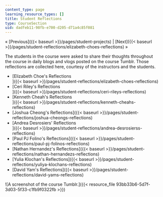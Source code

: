 ```yaml
---
content_type: page
learning_resource_types: []
title: Student Reflections
type: CourseSection
uid: dadfeb11-98fb-e700-d205-d71a4c85f081
---
```


« [Previous]({{< baseurl >}}/pages/student-projects) | [Next]({{< baseurl >}}/pages/student-reflections/elizabeth-choes-reflections) »

The students in the course were asked to share their thoughts throughout the course in daily blogs and vlogs posted on the course Tumblr. Those reflections are collected here, courtesy of the instructors and the students.

*   [Elizabeth Choe's Reflections  
    ]({{< baseurl >}}/pages/student-reflections/elizabeth-choes-reflections)
*   [Ceri Riley's Reflections  
    ]({{< baseurl >}}/pages/student-reflections/ceri-rileys-reflections)
*   [Kenneth Cheah's Reflections  
    ]({{< baseurl >}}/pages/student-reflections/kenneth-cheahs-reflections)
*   [Joshua Cheong's Reflections]({{< baseurl >}}/pages/student-reflections/joshua-cheongs-reflections)
*   [Andrea Desrosiers' Reflections  
    ]({{< baseurl >}}/pages/student-reflections/andrea-desrosierss-reflections)
*   [Paul PJ Folino's Reflections]({{< baseurl >}}/pages/student-reflections/paul-pj-folinos-reflections)
*   [Nathan Hernandez's Reflections]({{< baseurl >}}/pages/student-reflections/nathan-hernandezs-reflections)
*   [Yulia Klochan's Reflections]({{< baseurl >}}/pages/student-reflections/yuliya-klochans-reflections)
*   [David Yam's Reflections]({{< baseurl >}}/pages/student-reflections/david-yams-reflections)

![A screenshot of the course Tumblr.]({{< resource_file 93bb33b6-5d7f-3d03-5f33-c1fb9f0322fb >}})